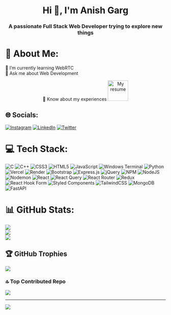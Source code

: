 <h1 align="center">Hi 👋, I'm Anish Garg</h1>
<h3 align="center">A passionate Full Stack Web Developer trying to explore new things</h3>

# 💫 About Me:
🌱 I’m currently learning WebRTC<br>💬 Ask me about Web Development<br><div align="center">📄 Know about my experiences 
<a href='https://drive.google.com/file/d/1D2hRDKkW62YVlxGsxO9hzDeV2hAQ2nBG/view?usp=sharing' target='_blank'><img height='64' style='border:0px;height:64px;' src='https://www.rachelmaclean.com/wp-content/uploads/2016/06/download-cv-button.png' border='0' alt='My resume' /></a>
</div>



## 🌐 Socials:
[![Instagram](https://img.shields.io/badge/Instagram-%23E4405F.svg?logo=Instagram&logoColor=white)](https://instagram.com/_simply.anish) [![LinkedIn](https://img.shields.io/badge/LinkedIn-%230077B5.svg?logo=linkedin&logoColor=white)](https://linkedin.com/in/anish-garg-48ba1512a) [![Twitter](https://img.shields.io/badge/Twitter-%231DA1F2.svg?logo=Twitter&logoColor=white)](https://twitter.com/anish_garg_) 

# 💻 Tech Stack:
![C](https://img.shields.io/badge/c-%2300599C.svg?style=flat&logo=c&logoColor=white) ![C++](https://img.shields.io/badge/c++-%2300599C.svg?style=flat&logo=c%2B%2B&logoColor=white) ![CSS3](https://img.shields.io/badge/css3-%231572B6.svg?style=flat&logo=css3&logoColor=white) ![HTML5](https://img.shields.io/badge/html5-%23E34F26.svg?style=flat&logo=html5&logoColor=white) ![JavaScript](https://img.shields.io/badge/javascript-%23323330.svg?style=flat&logo=javascript&logoColor=%23F7DF1E) ![Windows Terminal](https://img.shields.io/badge/Windows%20Terminal-%234D4D4D.svg?style=flat&logo=windows-terminal&logoColor=white) ![Python](https://img.shields.io/badge/python-3670A0?style=flat&logo=python&logoColor=ffdd54) ![Vercel](https://img.shields.io/badge/vercel-%23000000.svg?style=flat&logo=vercel&logoColor=white) ![Render](https://img.shields.io/badge/Render-%46E3B7.svg?style=flat&logo=render&logoColor=white) ![Bootstrap](https://img.shields.io/badge/bootstrap-%238511FA.svg?style=flat&logo=bootstrap&logoColor=white) ![Express.js](https://img.shields.io/badge/express.js-%23404d59.svg?style=flat&logo=express&logoColor=%2361DAFB) ![jQuery](https://img.shields.io/badge/jquery-%230769AD.svg?style=flat&logo=jquery&logoColor=white) ![NPM](https://img.shields.io/badge/NPM-%23CB3837.svg?style=flat&logo=npm&logoColor=white) ![NodeJS](https://img.shields.io/badge/node.js-6DA55F?style=flat&logo=node.js&logoColor=white) ![Nodemon](https://img.shields.io/badge/NODEMON-%23323330.svg?style=flat&logo=nodemon&logoColor=%BBDEAD) ![React](https://img.shields.io/badge/react-%2320232a.svg?style=flat&logo=react&logoColor=%2361DAFB) ![React Query](https://img.shields.io/badge/-React%20Query-FF4154?style=flat&logo=react%20query&logoColor=white) ![React Router](https://img.shields.io/badge/React_Router-CA4245?style=flat&logo=react-router&logoColor=white) ![Redux](https://img.shields.io/badge/redux-%23593d88.svg?style=flat&logo=redux&logoColor=white) ![React Hook Form](https://img.shields.io/badge/React%20Hook%20Form-%23EC5990.svg?style=flat&logo=reacthookform&logoColor=white) ![Styled Components](https://img.shields.io/badge/styled--components-DB7093?style=flat&logo=styled-components&logoColor=white) ![TailwindCSS](https://img.shields.io/badge/tailwindcss-%2338B2AC.svg?style=flat&logo=tailwind-css&logoColor=white) ![MongoDB](https://img.shields.io/badge/MongoDB-%234ea94b.svg?style=flat&logo=mongodb&logoColor=white) ![FastAPI](https://img.shields.io/badge/FastAPI-005571?style=flat&logo=fastapi)
# 📊 GitHub Stats:
![](https://github-readme-stats.vercel.app/api?username=anish-garg&theme=dark&hide_border=false&include_all_commits=false&count_private=false)<br/>
![](https://github-readme-streak-stats.herokuapp.com/?user=anish-garg&theme=dark&hide_border=false)<br/>
![](https://github-readme-stats.vercel.app/api/top-langs/?username=anish-garg&theme=dark&hide_border=false&include_all_commits=false&count_private=false&layout=compact)

## 🏆 GitHub Trophies
![](https://github-profile-trophy.vercel.app/?username=anish-garg&theme=radical&no-frame=true&no-bg=false&margin-w=4)

### 🔝 Top Contributed Repo
![](https://github-contributor-stats.vercel.app/api?username=anish-garg&limit=5&theme=tokyonight&combine_all_yearly_contributions=true)

---
[![](https://visitcount.itsvg.in/api?id=anish-garg&icon=2&color=0)](https://visitcount.itsvg.in)

<!-- Proudly created with GPRM ( https://gprm.itsvg.in ) -->
